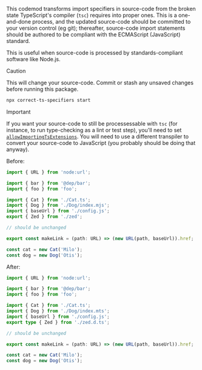 This codemod transforms import specifiers in source-code from the broken state TypeScript's compiler (`tsc`) requires into proper ones. This is a one-and-done process, and the updated source-code should be committed to your version control (eg git); thereafter, source-code import statements should be authored to be compliant with the ECMAScript (JavaScript) standard.

This is useful when source-code is processed by standards-compliant software like Node.js.

> [!CAUTION]
> This will change your source-code. Commit or stash any unsaved changes before running this package.

```sh
npx correct-ts-specifiers start
```

> [!IMPORTANT]
> If you want your source-code to still be processessable with `tsc` (for instance, to run type-checking as a lint or test step), you'll need to set [`allowImportingTsExtensions`](https://www.typescriptlang.org/tsconfig/#allowImportingTsExtensions). You will need to use a different transpiler to convert your source-code to JavaScript (you probably should be doing that anyway).

Before:

```ts
import { URL } from 'node:url';

import { bar } from '@dep/bar';
import { foo } from 'foo';

import { Cat } from './Cat.ts';
import { Dog } from './Dog/index.mjs';
import { baseUrl } from './config.js';
export { Zed } from './zed';

// should be unchanged

export const makeLink = (path: URL) => (new URL(path, baseUrl)).href;

const cat = new Cat('Milo');
const dog = new Dog('Otis');
```

After:

```ts
import { URL } from 'node:url';

import { bar } from '@dep/bar';
import { foo } from 'foo';

import { Cat } from './Cat.ts';
import { Dog } from './Dog/index.mts';
import { baseUrl } from './config.js';
export type { Zed } from './zed.d.ts';

// should be unchanged

export const makeLink = (path: URL) => (new URL(path, baseUrl)).href;

const cat = new Cat('Milo');
const dog = new Dog('Otis');
```
